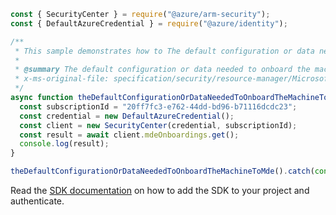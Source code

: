 ```javascript
const { SecurityCenter } = require("@azure/arm-security");
const { DefaultAzureCredential } = require("@azure/identity");

/**
 * This sample demonstrates how to The default configuration or data needed to onboard the machine to MDE
 *
 * @summary The default configuration or data needed to onboard the machine to MDE
 * x-ms-original-file: specification/security/resource-manager/Microsoft.Security/preview/2021-10-01-preview/examples/MdeOnboardings/GetMdeOnboardings_example.json
 */
async function theDefaultConfigurationOrDataNeededToOnboardTheMachineToMde() {
  const subscriptionId = "20ff7fc3-e762-44dd-bd96-b71116dcdc23";
  const credential = new DefaultAzureCredential();
  const client = new SecurityCenter(credential, subscriptionId);
  const result = await client.mdeOnboardings.get();
  console.log(result);
}

theDefaultConfigurationOrDataNeededToOnboardTheMachineToMde().catch(console.error);
```

Read the [SDK documentation](https://github.com/Azure/azure-sdk-for-js/blob/%40azure%2Farm-security_5.0.0/sdk/security/arm-security/README.md) on how to add the SDK to your project and authenticate.
